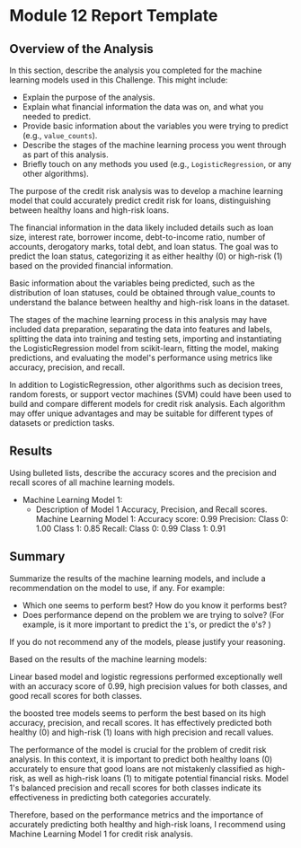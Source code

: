 # Module 12 Report Template

## Overview of the Analysis

In this section, describe the analysis you completed for the machine learning models used in this Challenge. This might include:

* Explain the purpose of the analysis.
* Explain what financial information the data was on, and what you needed to predict.
* Provide basic information about the variables you were trying to predict (e.g., `value_counts`).
* Describe the stages of the machine learning process you went through as part of this analysis.
* Briefly touch on any methods you used (e.g., `LogisticRegression`, or any other algorithms).


The purpose of the credit risk analysis was to develop a machine learning model that could accurately predict credit risk for loans, distinguishing between healthy loans and high-risk loans.

The financial information in the data likely included details such as loan size, interest rate, borrower income, debt-to-income ratio, number of accounts, derogatory marks, total debt, and loan status. The goal was to predict the loan status, categorizing it as either healthy (0) or high-risk (1) based on the provided financial information.

Basic information about the variables being predicted, such as the distribution of loan statuses, could be obtained through value_counts to understand the balance between healthy and high-risk loans in the dataset.

The stages of the machine learning process in this analysis may have included data preparation, separating the data into features and labels, splitting the data into training and testing sets, importing and instantiating the LogisticRegression model from scikit-learn, fitting the model, making predictions, and evaluating the model's performance using metrics like accuracy, precision, and recall.

In addition to LogisticRegression, other algorithms such as decision trees, random forests, or support vector machines (SVM) could have been used to build and compare different models for credit risk analysis. Each algorithm may offer unique advantages and may be suitable for different types of datasets or prediction tasks.
## Results

Using bulleted lists, describe the accuracy scores and the precision and recall scores of all machine learning models.

* Machine Learning Model 1:
    * Description of Model 1 Accuracy, Precision, and Recall scores.
Machine Learning Model 1:
Accuracy score: 0.99
Precision: Class 0: 1.00 Class 1: 0.85
Recall: Class 0: 0.99 Class 1: 0.91
## Summary

Summarize the results of the machine learning models, and include a recommendation on the model to use, if any. For example:

* Which one seems to perform best? How do you know it performs best?
* Does performance depend on the problem we are trying to solve? (For example, is it more important to predict the `1`'s, or predict the `0`'s? )

If you do not recommend any of the models, please justify your reasoning.

Based on the results of the machine learning models:

 Linear based model and logistic regressions performed exceptionally well with an accuracy score of 0.99, high precision values for both classes, and good recall scores for both classes.

the boosted tree models seems to perform the best based on its high accuracy, precision, and recall scores. It has effectively predicted both healthy (0) and high-risk (1) loans with high precision and recall values.

The performance of the model is crucial for the problem of credit risk analysis. In this context, it is important to predict both healthy loans (0) accurately to ensure that good loans are not mistakenly classified as high-risk, as well as high-risk loans (1) to mitigate potential financial risks. Model 1's balanced precision and recall scores for both classes indicate its effectiveness in predicting both categories accurately.

Therefore, based on the performance metrics and the importance of accurately predicting both healthy and high-risk loans, I recommend using Machine Learning Model 1 for credit risk analysis.
